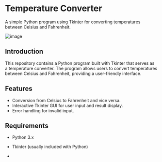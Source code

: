 # Temperature Converter

A simple Python program using Tkinter for converting temperatures between Celsius and Fahrenheit.


![image](https://github.com/Gill-tech/temperature-check/assets/101551262/df289a1a-ea98-454f-b6ec-bb31b8867005)


## Introduction

This repository contains a Python program built with Tkinter that serves as a temperature converter. The program allows users to convert temperatures between Celsius and Fahrenheit, providing a user-friendly interface.

## Features

- Conversion from Celsius to Fahrenheit and vice versa.
- Interactive Tkinter GUI for user input and result display.
- Error handling for invalid input.

## Requirements

- Python 3.x
- Tkinter (usually included with Python)

- 
